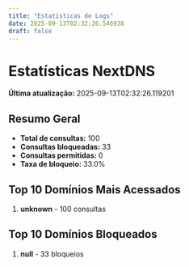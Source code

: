 ```yaml
---
title: "Estatísticas de Logs"
date: 2025-09-13T02:32:26.546938
draft: false
---
```

# Estatísticas NextDNS
**Última atualização:** 2025-09-13T02:32:26.119201
## Resumo Geral
- **Total de consultas:** 100
- **Consultas bloqueadas:** 33
- **Consultas permitidas:** 0
- **Taxa de bloqueio:** 33.0%
## Top 10 Domínios Mais Acessados
1. **unknown** - 100 consultas

## Top 10 Domínios Bloqueados

1. **null** - 33 bloqueios
